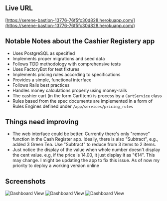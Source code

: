 ## Live URL

[https://serene-bastion-13776-76f5fc30d828.herokuapp.com/](https://serene-bastion-13776-76f5fc30d828.herokuapp.com/)



## Notable Notes about the Cashier Registery app

- Uses PostgreSQL as specified
- Implements proper migrations and seed data
- Follows TDD methodology with comprehensive tests
- Uses FactoryBot for test fixtures
- Implements pricing rules according to specifications
- Provides a simple, functional interface
- Follows Rails best practices
- Handles money calculations properly using money-rails
- The cashier cart (in the form CartItem) is process by a `CartService` class
- Rules based from the spec documents are implemented in a form of Rules Engines defined under `/app/services/pricing_rules`

## Things need improving

- The web interface could be better. Currently there's only "remove" function in the Cash Register app. Ideally, there is also "Subtract", e.g., added 3 Green Tea. Use "Subtract" to reduce from 3 items to 2 items.
- Just notice the display of the value when whole number doesn't display the cent value. e.g, if the price is 14.00, it just display it as "€14". This may change. I might be updating the app to fix this issue. As of now my priority to deploy a working version online

## Screenshots
![Dashboard View](/assets/images/screenshots/screenshot-01.png)
![Dashboard View](/assets/images/screenshots/screenshot-02.png)
![Dashboard View](/assets/images/screenshots/screenshot-03.png)
